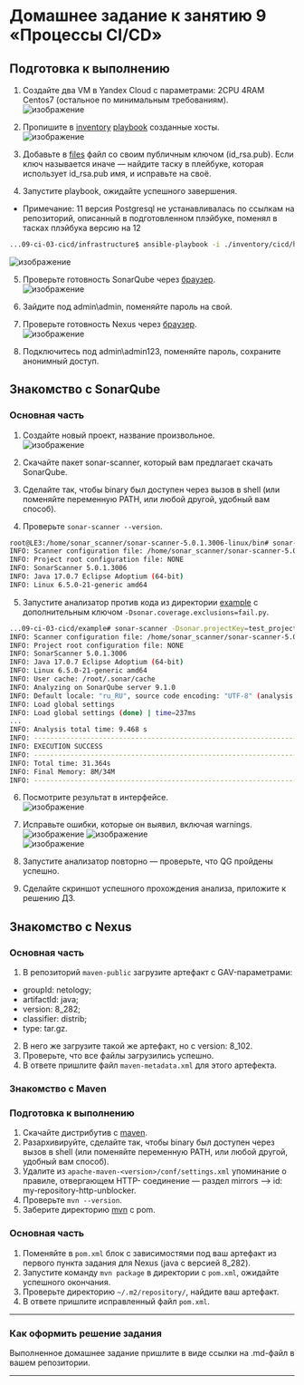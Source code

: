 # Домашнее задание к занятию 9 «Процессы CI/CD»

## Подготовка к выполнению

1. Создайте два VM в Yandex Cloud с параметрами: 2CPU 4RAM Centos7 (остальное по минимальным требованиям).  
![изображение](https://github.com/PetrMezentsev/homeworks/assets/124135353/f9804780-2b69-4a48-b615-2ef60c8ad38e)


2. Пропишите в [inventory](./infrastructure/inventory/cicd/hosts.yml) [playbook](./infrastructure/site.yml) созданные хосты.  
![изображение](https://github.com/PetrMezentsev/homeworks/assets/124135353/7d2361f7-a7cc-44fa-bfb2-1493c35213ca)


3. Добавьте в [files](./infrastructure/files/) файл со своим публичным ключом (id_rsa.pub). Если ключ называется иначе — найдите таску в плейбуке, которая использует id_rsa.pub имя, и исправьте на своё.
4. Запустите playbook, ожидайте успешного завершения.  
* Примечание: 11 версия Postgresql не устанавливалась по ссылкам на репозиторий, описанный в подготовленном плэйбуке, поменял в тасках плэйбука версию на 12
```bash
...09-ci-03-cicd/infrastructure$ ansible-playbook -i ./inventory/cicd/hosts.yml site.yml
```

![изображение](https://github.com/PetrMezentsev/homeworks/assets/124135353/bdde83ed-1658-44c0-961e-03cc3d34b383)


5. Проверьте готовность SonarQube через [браузер](http://localhost:9000).  
![изображение](https://github.com/PetrMezentsev/homeworks/assets/124135353/bf0ebd8c-3230-47fd-a6ef-e1a18f1540dd)

6. Зайдите под admin\admin, поменяйте пароль на свой.
7.  Проверьте готовность Nexus через [браузер](http://localhost:8081).  
![изображение](https://github.com/PetrMezentsev/homeworks/assets/124135353/e22c8fe3-f5c8-4b83-b410-2c02153fccb9)

8. Подключитесь под admin\admin123, поменяйте пароль, сохраните анонимный доступ.

## Знакомство с SonarQube

### Основная часть

1. Создайте новый проект, название произвольное.  
![изображение](https://github.com/PetrMezentsev/homeworks/assets/124135353/0746f9d7-9544-4e89-aced-876473528e90)

2. Скачайте пакет sonar-scanner, который вам предлагает скачать SonarQube.  
3. Сделайте так, чтобы binary был доступен через вызов в shell (или поменяйте переменную PATH, или любой другой, удобный вам способ).
4. Проверьте `sonar-scanner --version`.  
```bash
root@LE3:/home/sonar_scanner/sonar-scanner-5.0.1.3006-linux/bin# sonar-scanner --version
INFO: Scanner configuration file: /home/sonar_scanner/sonar-scanner-5.0.1.3006-linux/conf/sonar-scanner.properties
INFO: Project root configuration file: NONE
INFO: SonarScanner 5.0.1.3006
INFO: Java 17.0.7 Eclipse Adoptium (64-bit)
INFO: Linux 6.5.0-21-generic amd64
```
5. Запустите анализатор против кода из директории [example](./example) с дополнительным ключом `-Dsonar.coverage.exclusions=fail.py`.  
```bash
...09-ci-03-cicd/example# sonar-scanner -Dsonar.projectKey=test_project -Dsonar.sources=. -Dsonar.host.url=http://158.160.50.192:9000 -Dsonar.login=1745ace05a5b0905394fd1cc28db2c6842300acb -Dsonar.coverage.exclusions=fail.py
INFO: Scanner configuration file: /home/sonar_scanner/sonar-scanner-5.0.1.3006-linux/conf/sonar-scanner.properties
INFO: Project root configuration file: NONE
INFO: SonarScanner 5.0.1.3006
INFO: Java 17.0.7 Eclipse Adoptium (64-bit)
INFO: Linux 6.5.0-21-generic amd64
INFO: User cache: /root/.sonar/cache
INFO: Analyzing on SonarQube server 9.1.0
INFO: Default locale: "ru_RU", source code encoding: "UTF-8" (analysis is platform dependent)
INFO: Load global settings
INFO: Load global settings (done) | time=237ms
...
INFO: Analysis total time: 9.468 s
INFO: ------------------------------------------------------------------------
INFO: EXECUTION SUCCESS
INFO: ------------------------------------------------------------------------
INFO: Total time: 31.364s
INFO: Final Memory: 8M/34M
INFO: ------------------------------------------------------------------------
```
6. Посмотрите результат в интерфейсе.  
![изображение](https://github.com/PetrMezentsev/homeworks/assets/124135353/924e9d4d-8a63-4012-8721-91b09cbe4435)

7. Исправьте ошибки, которые он выявил, включая warnings.  
![изображение](https://github.com/PetrMezentsev/homeworks/assets/124135353/de63627e-84f5-4dc1-93d3-7cf71cb8ce0e)
![изображение](https://github.com/PetrMezentsev/homeworks/assets/124135353/b1bbdd22-ea7a-44e4-acf8-27ccaea5309c)  
![изображение](https://github.com/PetrMezentsev/homeworks/assets/124135353/2d0494c6-d924-4fa7-9603-919ae872aa27)

8. Запустите анализатор повторно — проверьте, что QG пройдены успешно.  

9. Сделайте скриншот успешного прохождения анализа, приложите к решению ДЗ.

## Знакомство с Nexus

### Основная часть

1. В репозиторий `maven-public` загрузите артефакт с GAV-параметрами:

 *    groupId: netology;
 *    artifactId: java;
 *    version: 8_282;
 *    classifier: distrib;
 *    type: tar.gz.
   
2. В него же загрузите такой же артефакт, но с version: 8_102.
3. Проверьте, что все файлы загрузились успешно.
4. В ответе пришлите файл `maven-metadata.xml` для этого артефекта.

### Знакомство с Maven

### Подготовка к выполнению

1. Скачайте дистрибутив с [maven](https://maven.apache.org/download.cgi).
2. Разархивируйте, сделайте так, чтобы binary был доступен через вызов в shell (или поменяйте переменную PATH, или любой другой, удобный вам способ).
3. Удалите из `apache-maven-<version>/conf/settings.xml` упоминание о правиле, отвергающем HTTP- соединение — раздел mirrors —> id: my-repository-http-unblocker.
4. Проверьте `mvn --version`.
5. Заберите директорию [mvn](./mvn) с pom.

### Основная часть

1. Поменяйте в `pom.xml` блок с зависимостями под ваш артефакт из первого пункта задания для Nexus (java с версией 8_282).
2. Запустите команду `mvn package` в директории с `pom.xml`, ожидайте успешного окончания.
3. Проверьте директорию `~/.m2/repository/`, найдите ваш артефакт.
4. В ответе пришлите исправленный файл `pom.xml`.

---

### Как оформить решение задания

Выполненное домашнее задание пришлите в виде ссылки на .md-файл в вашем репозитории.

---

